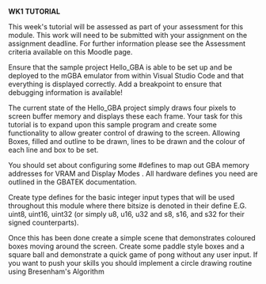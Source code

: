 **WK1 TUTORIAL**

This week's tutorial will be assessed as part of your assessment for this module. This work will need to be submitted with your assignment on the assignment deadline. For further information please see the Assessment criteria available on this Moodle page.

Ensure that the sample project Hello_GBA is able to be set up and be deployed to the mGBA emulator from within Visual Studio Code and that everything is displayed correctly. Add a breakpoint to ensure that debugging information is available!

The current state of the Hello_GBA project simply draws four pixels to screen buffer memory and displays these each frame. Your task for this tutorial is to expand upon this sample program and create some functionality to allow  greater control of drawing to the screen. Allowing Boxes, filled and outline to be drawn, lines to be drawn and the colour of each line and box to be set.

You should set about configuring some #defines to map out GBA memory addresses for VRAM and Display Modes . All hardware defines you need are outlined in the GBATEK documentation.

Create type defines for the basic integer input types that will be used throughout this module where there bitsize is denoted in their define E.G. uint8, uint16, uint32 (or simply u8, u16, u32 and s8, s16, and s32 for their signed counterparts).

Once this has been done create a simple scene that demonstrates coloured boxes moving around the screen. Create some paddle style boxes and a square ball and demonstrate a quick game of pong without any user input. If you want to push your skills you should implement a circle drawing routine using Bresenham's Algorithm